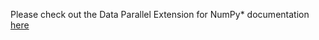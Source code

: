Please check out the Data Parallel Extension for NumPy* documentation [here](https://intelpython.github.io/dpnp/)


